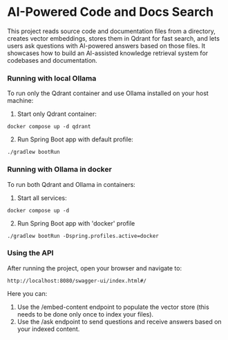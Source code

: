 # AI-Powered Code and Docs Search

This project reads source code and documentation files from a directory, 
creates vector embeddings, stores them in Qdrant for fast search, 
and lets users ask questions with AI-powered answers based on those files. 
It showcases how to build an AI-assisted knowledge retrieval system for codebases and documentation.

### Running with local Ollama

To run only the Qdrant container and use Ollama installed on your host machine:

1. Start only Qdrant container:
```
docker compose up -d qdrant
```

2. Run Spring Boot app with default profile:
```
./gradlew bootRun
```

### Running with Ollama in docker

To run both Qdrant and Ollama in containers:

1. Start all services:
```
docker compose up -d
```

2. Run Spring Boot app with 'docker' profile
```
./gradlew bootRun -Dspring.profiles.active=docker
```

### Using the API

After running the project, open your browser and navigate to:
```
http://localhost:8080/swagger-ui/index.html#/
```
Here you can:

1. Use the /embed-content endpoint to populate the vector store (this needs to be done only once to index your files).
2. Use the /ask endpoint to send questions and receive answers based on your indexed content.
